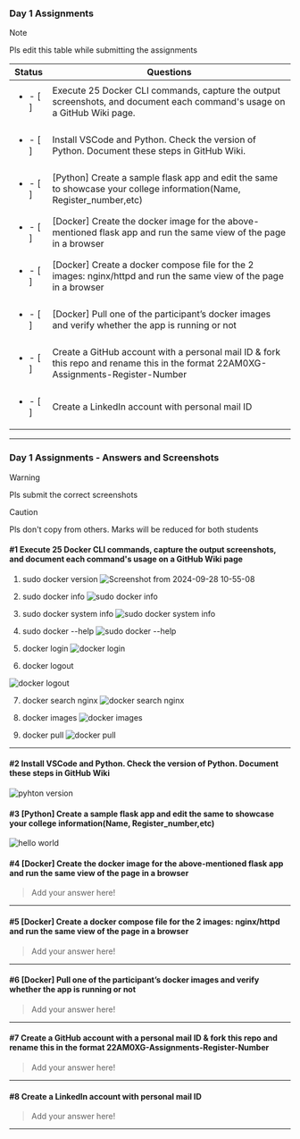 ### Day 1 Assignments

> [!NOTE]
> Pls edit this table while submitting the assignments

| Status         | Questions     | 
|----------------|---------------|
| <ul><li>- [ ] </li></ul> | Execute 25 Docker CLI commands, capture the output screenshots, and document each command's usage on a GitHub Wiki page. |
| <ul><li>- [ ] </li></ul> | Install VSCode and Python. Check the version of Python. Document these steps in GitHub Wiki. |
| <ul><li>- [ ] </li></ul> | [Python] Create a sample flask app and edit the same to showcase your college information(Name, Register_number,etc) |
| <ul><li>- [ ] </li></ul> | [Docker] Create the docker image for the above-mentioned flask app and run the same view of the page in a browser |
| <ul><li>- [ ] </li></ul> | [Docker] Create a docker compose file for the 2 images: nginx/httpd and run the same view of the page in a browser |
| <ul><li>- [ ] </li></ul> | [Docker] Pull one of the participant’s docker images and verify whether the app is running or not  |
| <ul><li>- [ ] </li></ul> | Create a GitHub account with a personal mail ID & fork this repo and rename this in the format 22AM0XG-Assignments-Register-Number  |
| <ul><li>- [ ] </li></ul> | Create a LinkedIn account with personal mail ID  |

***

### Day 1 Assignments - Answers and Screenshots

> [!WARNING]
> Pls submit the correct screenshots

> [!CAUTION]
> Pls don't copy from others. Marks will be reduced for both students

#### #1 Execute 25 Docker CLI commands, capture the output screenshots, and document each command's usage on a GitHub Wiki page

1. sudo docker version
![Screenshot from 2024-09-28 10-55-08](https://github.com/user-attachments/assets/696d7a38-b9a8-4503-9d69-cb22fa3ce79a)

2. sudo docker info
![sudo docker info](https://github.com/user-attachments/assets/5bb44a7d-c208-4c4e-b0fa-6328267692da)

3. sudo docker system info
![sudo docker system info](https://github.com/user-attachments/assets/391b9695-3275-4157-b69a-556bfde837a8)

4. sudo docker --help
![sudo docker --help](https://github.com/user-attachments/assets/c93e0563-58dc-4cd7-8e65-5087f47d239d)

5. docker login
![docker login](https://github.com/user-attachments/assets/5ef3133b-3f93-4620-9b35-2164d37fda08)

6. docker logout

![docker logout](https://github.com/user-attachments/assets/084e1c9a-6e6c-46cc-9796-718ceb536ecc)

7. docker search nginx
![docker search nginx](https://github.com/user-attachments/assets/50498068-609f-4bac-a11f-f5cdb57ad621)

8. docker images
![docker images](https://github.com/user-attachments/assets/8075f61a-4738-46e9-ba5c-c1c7f0d40878)

9. docker pull
![docker pull](https://github.com/user-attachments/assets/77a0b711-d995-4707-a961-dac73afdbe8a)

***

#### #2 Install VSCode and Python. Check the version of Python. Document these steps in GitHub Wiki


![pyhton version](https://github.com/user-attachments/assets/ebdcbd68-78ae-4ab4-9ce6-6fb6d110bc98)

#### #3 [Python] Create a sample flask app and edit the same to showcase your college information(Name, Register_number,etc)
![hello world](https://github.com/user-attachments/assets/6d3948be-6316-46be-a98f-0d62b76e43c1)

#### #4 [Docker] Create the docker image for the above-mentioned flask app and run the same view of the page in a browser
> Add your answer here!

***

#### #5 [Docker] Create a docker compose file for the 2 images: nginx/httpd and run the same view of the page in a browser
> Add your answer here!

***

#### #6 [Docker] Pull one of the participant’s docker images and verify whether the app is running or not
> Add your answer here!

***

#### #7 Create a GitHub account with a personal mail ID & fork this repo and rename this in the format 22AM0XG-Assignments-Register-Number
> Add your answer here!

***

#### #8 Create a LinkedIn account with personal mail ID
> Add your answer here!

***
